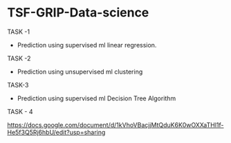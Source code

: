 # TSF-GRIP-Data-science


TASK -1

- Prediction using supervised ml linear regression.

TASK -2

- Prediction using unsupervised ml clustering

TASK-3

- Prediction using supervised ml Decision Tree Algorithm

TASK - 4 

https://docs.google.com/document/d/1kVhoVBacjjMtQduK6K0wOXXaTHl1f-He5f3Q5Rj6hbU/edit?usp=sharing
